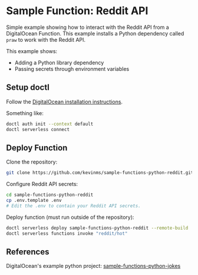 # Sample Function: Reddit API

Simple example showing how to interact with the Reddit API from a DigitalOcean
Function. This example installs a Python dependency called `praw` to work with
the Reddit API.

This example shows:

* Adding a Python library dependency
* Passing secrets through environment variables

## Setup doctl

Follow the [DigitalOcean installation instructions](https://docs.digitalocean.com/reference/doctl/how-to/install/).

Something like:

```sh
doctl auth init --context default
doctl serverless connect
```

## Deploy Function

Clone the repository:

```sh
git clone https://github.com/kevinms/sample-functions-python-reddit.git
```

Configure Reddit API secrets:

```sh
cd sample-functions-python-reddit
cp .env.template .env
# Edit the .env to contain your Reddit API secrets.
```

Deploy function (must run outside of the repository):

```sh
doctl serverless deploy sample-functions-python-reddit --remote-build
doctl serverless functions invoke "reddit/hot"
```

## References

DigitalOcean's example python project: [sample-functions-python-jokes](https://github.com/digitalocean/sample-functions-python-jokes)
